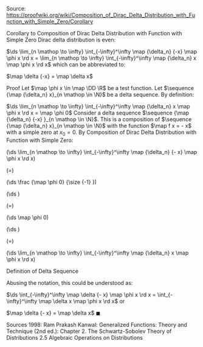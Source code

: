 # 

Source: https://proofwiki.org/wiki/Composition_of_Dirac_Delta_Distribution_with_Function_with_Simple_Zero/Corollary

Corollary to Composition of Dirac Delta Distribution with Function with Simple Zero
Dirac delta distribution is even: 

$\ds \lim_{n \mathop \to \infty} \int_{-\infty}^\infty \map {\delta_n} {-x} \map \phi x \rd x = \lim_{n \mathop \to \infty} \int_{-\infty}^\infty \map {\delta_n} x \map \phi x \rd x$
which can be abbreviated to:

$\map \delta {-x} = \map \delta x$


Proof
Let $\map \phi x \in \map \DD \R$ be a test function.
Let $\sequence {\map {\delta_n} x}_{n \mathop \in \N}$ be a delta sequence.
By definition:

$\ds \lim_{n \mathop \to \infty} \int_{-\infty}^\infty \map {\delta_n} x \map \phi x \rd x = \map \phi 0$
Consider a delta sequence $\sequence {\map {\delta_n} {-x} }_{n \mathop \in \N}$.
This is a composition of $\sequence {\map {\delta_n} x}_{n \mathop \in \N}$ with the function $\map f x = - x$ with a simple zero at $x_0 = 0$.
By Composition of Dirac Delta Distribution with Function with Simple Zero:














\(\ds \lim_{n \mathop \to \infty} \int_{-\infty}^\infty \map {\delta_n} {- x} \map \phi x \rd x\)

\(=\)







\(\ds \frac {\map \phi 0} {\size {-1} }\)




















\(\ds \)

\(=\)







\(\ds \map \phi 0\)




















\(\ds \)

\(=\)







\(\ds \lim_{n \mathop \to \infty} \int_{-\infty}^\infty \map {\delta_n} x \map \phi x \rd x\)





Definition of Delta Sequence



Abusing the notation, this could be understood as:

$\ds \int_{-\infty}^\infty \map \delta {- x} \map \phi x \rd x = \int_{-\infty}^\infty \map \delta x \map \phi x \rd x$
or

$\map \delta {- x} = \map \delta x$
$\blacksquare$


Sources
1998: Ram Prakash Kanwal: Generalized Functions: Theory and Technique (2nd ed.): Chapter $2$. The Schwartz-Sobolev Theory of Distributions $2.5$ Algebraic Operations on Distributions




